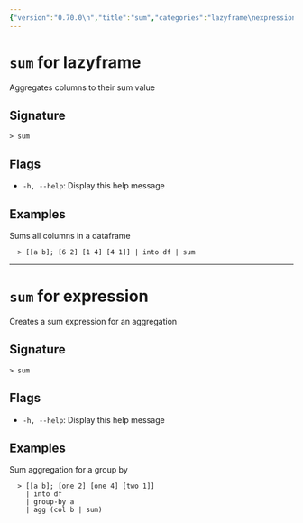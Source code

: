 ```yaml
---
{"version":"0.70.0\n","title":"sum","categories":"lazyframe\nexpression","usage":"Aggregates columns to their sum value\nCreates a sum expression for an aggregation\n"}
---
```

<!-- THIS FILE IS GENERATED BY update_book_commands.cjs USING NUSHELL'S HELP COMMANDS.
REFRAIN FROM EDITING IT MANUALLY.-->
# <code>sum</code> for lazyframe

<div class='command-title'>Aggregates columns to their sum value</div>

## Signature

```> sum```

## Flags

 * ```-h, --help```: Display this help message
## Examples

  Sums all columns in a dataframe
```shell
  > [[a b]; [6 2] [1 4] [4 1]] | into df | sum
```

---
# <code>sum</code> for expression

<div class='command-title'>Creates a sum expression for an aggregation</div>

## Signature

```> sum```

## Flags

 * ```-h, --help```: Display this help message
## Examples

  Sum aggregation for a group by
```shell
  > [[a b]; [one 2] [one 4] [two 1]]
    | into df
    | group-by a
    | agg (col b | sum)
```


